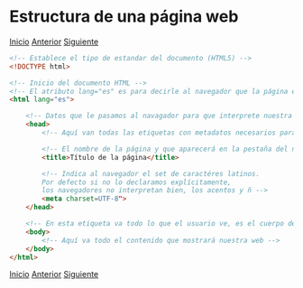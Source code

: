 # Estructura de una página web

[Inicio](../README.md) [Anterior](d_sintaxis.md) [Siguiente](f_encabezados.md)

```html
<!-- Establece el tipo de estandar del documento (HTML5) -->
<!DOCTYPE html>

<!-- Inicio del documento HTML -->
<!-- El atributo lang="es" es para decirle al navegador que la página está en un idioma espcífico, en este caso español -->
<html lang="es">

    <!-- Datos que le pasamos al navagador para que interprete nuestra página. Son transparentes al usuario -->
    <head>
        <!-- Aquí van todas las etiquetas con metadatos necesarios para el navegador -->

        <!-- El nombre de la página y que aparecerá en la pestaña del navegador -->
        <title>Título de la página</title>

        <!-- Indica al navegador el set de caractéres latinos.
        Por defecto si no lo declaramos explícitamente, 
        los navegadores no interpretan bien, los acentos y ñ -->
        <meta charset=UTF-8">
    </head>

    <!-- En esta etiqueta va todo lo que el usuario ve, es el cuerpo de toda la página -->
    <body>
        <!-- Aquí va todo el contenido que mostrará nuestra web -->
    </body>
</html>
```

[Inicio](../README.md) [Anterior](d_sintaxis.md) [Siguiente](f_encabezados.md)
